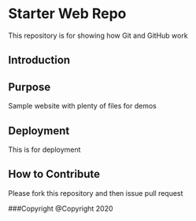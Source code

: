 # Starter Web Repo

This repository is for showing how Git and GitHub work

## Introduction

## Purpose

Sample website with plenty of files for demos

## Deployment
This is for deployment

## How to Contribute
Please fork this repository and then issue pull request

###Copyright
@Copyright 2020
